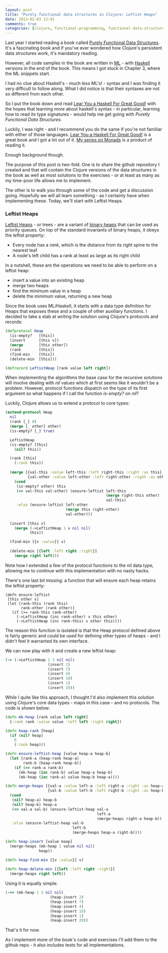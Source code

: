 ```yaml
---
layout: post
title: "Purely functional data structures in Clojure: Leftist Heaps"
date: 2013-02-03 12:41
comments: true
categories: [clojure, functional-programming, functional-data-structures]
---
```


Last year I started reading a book called [Purely Functional Data Structures](http://amzn.to/UcIidh). It's a fascinating book and if you've ever wondered how Clojure's persistent data structures work, it's mandatory reading.

However, all code samples in the book are written in [ML](http://bit.ly/YqYjtt) - with [Haskell](http://bit.ly/YqYmp6) versions in the end of the book. This means I got stuck in Chapter 3, where the ML snippets start.

I had no clue about Haskell's - much less ML's! - syntax and I was finding it very difficult to follow along. What I did notice is that their syntaxes are not so different from each other. 

So I put the book down and read [Lear You a Haskell For Great Good!](http://amzn.to/VuD3jT) with the hopes that learning more about haskell's syntax - in particular, learning how to read its type signatures - would help me get going with *Puretly Functional Data Structures*. 

Luckily, I was right - and I recommend you do the same if you're not familiar with either of those languages. [Lear You a Haskell For Great Good!](http://amzn.to/VuD3jT) is a great book and I got a lot out of it. [My series on Monads](http://www.leonardoborges.com/writings/2012/11/30/monads-in-small-bites-part-i-functors/) is a product of reading it.

Enough background though.


The purpose of this post is two-fold: One is to share the github repository I created and that will contain the Clojure versions of the data structures in the book as well as most solutions to the exercises - or at least as many as my time-poor life allows me to implement.  

The other is to walk you through some of the code and get a discussion going. Hopefully we will all learn something - as I certainly have when implementing these. Today, we'll start with Leftist Heaps.

### Leftist Heaps

[Leftist Heaps](http://en.wikipedia.org/wiki/Leftist_tree) - or trees - are a variant of [binary heaps](http://en.wikipedia.org/wiki/Binary_heap) that can be used as priority queues. On top of the standard invariants of binary heaps, it obeys the leftist property:

- Every node has a *rank*, which is the distance from its right spine to the nearest leaf
- A node's left child has a rank at least as large as its right child

In a nutshell, these are the operations we need to be able to perform on a leftist heap:

- insert a value into an existing heap
- merge two heaps
- find the minimum value in a heap
- delete the minimum value, returning a new heap

Since the book uses ML/Haskell, it starts with a data type definition for Heaps that exposes these and a couple of other auxiliary functions. I decided to take a stab at writing the solution using Clojure's protocols and records:

```clojure
(defprotocol Heap
  (is-empty?   [this])
  (insert      [this v])
  (merge       [this other])
  (rank        [this])
  (find-min    [this])
  (delete-min  [this]))

(defrecord LeftistHeap [rank value left right])
``` 

When implementing the algorithms the base case for the recursive solutions will involve dealing with *nil* values which at first seems like it wouldn't be a problem. However, protocol functions dispatch on the type of its first argument so what happens if I call the function *is-empty?* on *nil*?

Luckily, Clojure allows us to extend a protocol to core types:

```clojure
(extend-protocol Heap
  nil
  (rank [_] 0)
  (merge [_ other] other)
  (is-empty? [_] true)

  LeftistHeap
  (is-empty? [this]
    (nil? this))

  (rank [this]
    (:rank this))
  
  (merge [{val-this :value left-this :left right-this :right :as this}
          {val-other :value left-other :left right-other :right :as other}]
    (cond
     (is-empty? other) this
     (<= val-this val-other) (ensure-leftist left-this
                                             (merge right-this other)
                                             val-this)
     :else (ensure-leftist left-other
                           (merge this right-other)
                           val-other)))
  
  (insert [this v]
    (merge (->LeftistHeap 1 v nil nil)
           this))

  (find-min [{v :value}] v)
  
  (delete-min [{left :left right :right}]
    (merge right left)))
```

Note how I extended a few of the protocol functions to the nil data type, allowing me to continue with this implementation with no nasty hacks.

There's one last bit missing: a function that will ensure each heap retains the leftist property:

```
(defn ensure-leftist
 [this other v]
 (let [rank-this (rank this)
       rank-other (rank other)]
   (if (>= rank-this rank-other)
     (->LeftistHeap (inc rank-other) v this other)
     (->LeftistHeap (inc rank-this) v other this))))
```

The reason this function is isolated is that the Heap protocol defined above is fairly generic and could be used for defining other types of heaps - and I didn't feel it warranted its own interface.

We can now play with it and create a new leftist heap:

```clojure
(-> (->LeftistHeap 1 3 nil nil)
                   (insert 2)
                   (insert 7)
                   (insert 4)
                   (insert 10)
                   (insert 1)
                   (insert 20))
```

While I quite like this approach, I thought I'd also implement this solution using Clojure's core data types - maps in this case - and no protocols. The code is shown below:

```clojure
(defn mk-heap [rank value left right]
  {:rank rank :value value :left left :right right})

(defn heap-rank [heap]
  (if (nil? heap)
    0
    (:rank heap)))

(defn ensure-leftist-heap [value heap-a heap-b]
  (let [rank-a (heap-rank heap-a)
        rank-b (heap-rank heap-b)]
    (if (>= rank-a rank-b)
      (mk-heap (inc rank-b) value heap-a heap-b)
      (mk-heap (inc rank-a) value heap-b heap-a))))

(defn merge-heaps [{val-a :value left-a :left right-a :right :as heap-a}
                   {val-b :value left-b :left right-b :right :as heap-b}]
  (cond
   (nil? heap-a) heap-b
   (nil? heap-b) heap-a
   (<= val-a val-b) (ensure-leftist-heap val-a
                                         left-a
                                         (merge-heaps right-a heap-b))
   :else (ensure-leftist-heap val-b
                              left-b
                              (merge-heaps heap-a right-b))))

(defn heap-insert [value heap]
  (merge-heaps (mk-heap 1 value nil nil)
               heap))

(defn heap-find-min [{v :value}] v)
  
(defn heap-delete-min [{left :left right :right}]
  (merge-heaps right left))
```

Using it is equally simple:

```clojure
(->> (mk-heap 1 3 nil nil)
                    (heap-insert 2)
                    (heap-insert 7)
                    (heap-insert 4)
                    (heap-insert 10)
                    (heap-insert 1)
                    (heap-insert 20))
```

That's it for now.

As I implement more of the book's code and exercises I'll add them to the github repo - it also includes tests for all implementations.
